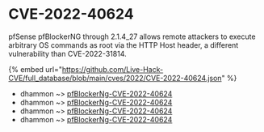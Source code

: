 # CVE-2022-40624

pfSense pfBlockerNG through 2.1.4_27 allows remote attackers to execute arbitrary OS commands as root via the HTTP Host header, a different vulnerability than CVE-2022-31814.

{% embed url="https://github.com/Live-Hack-CVE/full_database/blob/main/cves/2022/CVE-2022-40624.json" %}


* dhammon ~> [pfBlockerNg-CVE-2022-40624](https://www.alice-snow.ru/2022/database/cve-2022-40624/pfblockerng-cve-2022-40624-dhammon)
* dhammon ~> [pfBlockerNg-CVE-2022-40624](https://www.alice-snow.ru/2022/database/cve-2022-40624/pfblockerng-cve-2022-40624-dhammon)
* dhammon ~> [pfBlockerNg-CVE-2022-40624](https://www.alice-snow.ru/2022/database/cve-2022-40624/pfblockerng-cve-2022-40624-dhammon)
* dhammon ~> [pfBlockerNg-CVE-2022-40624](https://www.alice-snow.ru/2022/database/cve-2022-40624/pfblockerng-cve-2022-40624-dhammon)